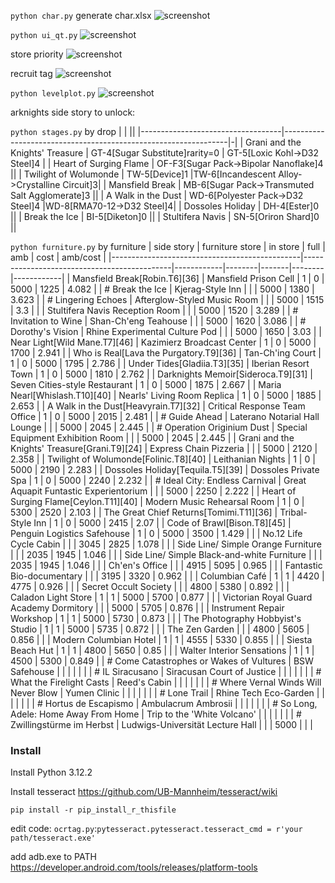 ```python char.py``` generate char.xlsx 
![screenshot](screenshot/charxlsx.png)

```python ui_qt.py```
![screenshot](screenshot/farm.png)

store priority
![screenshot](screenshot/event_store_priority.png)

recruit tag
![screenshot](screenshot/tag.png)

```python levelplot.py```
![screenshot](screenshot/levelplot.png)

arknights side story to unlock:

```python stages.py``` by drop 
|                                   |                                                                ||
|-----------------------------------|----------------------------------------------------------------|-|
| Grani and the Knights' Treasure | GT-4[Sugar Substitute]rarity=0            | GT-5[Loxic Kohl->D32 Steel]4 |
| Heart of Surging Flame          | OF-F3[Sugar Pack->Bipolar Nanoflake]4                        ||
| Twilight of Wolumonde           | TW-5[Device]1      |TW-6[Incandescent Alloy->Crystalline Circuit]3|
| Mansfield Break                 | MB-6[Sugar Pack->Transmuted Salt Agglomerate]3               ||
| A Walk in the Dust              | WD-6[Polyester Pack->D32 Steel]4       |WD-8[RMA70-12->D32 Steel]4|
| Dossoles Holiday                | DH-4[Ester]0                                                 ||
| Break the Ice                   | BI-5[Diketon]0                                               ||
| Stultifera Navis                | SN-5[Oriron Shard]0                                          ||

```python furniture.py``` by furniture
| side story                                    | furniture store                             | in store   | full   | amb   | cost   | amb/cost   |
|-----------------------------------------------|---------------------------------------------|------------|--------|-------|--------|------------|
| Mansfield Break[Robin.T6][36]                 | Mansfield Prison Cell                       | 1          | 0      | 5000  | 1225   | 4.082      |
| # Break the Ice                               | Kjerag-Style Inn                            |            |        | 5000  | 1380   | 3.623      |
| # Lingering Echoes                            | Afterglow-Styled Music Room                 |            |        | 5000  | 1515   | 3.3        |
|                                               | Stultifera Navis Reception Room             |            |        | 5000  | 1520   | 3.289      |
| # Invitation to Wine                          | Shan-Ch'eng Teahouse                        |            |        | 5000  | 1620   | 3.086      |
| # Dorothy's Vision                            | Rhine Experimental Culture Pod              |            |        | 5000  | 1650   | 3.03       |
| Near Light[Wild Mane.T7][46]                  | Kazimierz Broadcast Center                  | 1          | 0      | 5000  | 1700   | 2.941      |
| Who is Real[Lava the Purgatory.T9][36]        | Tan-Ch'ing Court                            | 1          | 0      | 5000  | 1795   | 2.786      |
| Under Tides[Gladiia.T3][35]                   | Iberian Resort Town                         | 1          | 0      | 5000  | 1810   | 2.762      |
| Darknights Memoir[Sideroca.T9][31]            | Seven Cities-style Restaurant               | 1          | 0      | 5000  | 1875   | 2.667      |
| Maria Nearl[Whislash.T10][40]                 | Nearls' Living Room Replica                 | 1          | 0      | 5000  | 1885   | 2.653      |
| A Walk in the Dust[Heavyrain.T7][32]          | Critical Response Team Office               | 1          | 0      | 5000  | 2015   | 2.481      |
| # Guide Ahead                                 | Laterano Notarial Hall Lounge               |            |        | 5000  | 2045   | 2.445      |
| # Operation Originium Dust                    | Special Equipment Exhibition Room           |            |        | 5000  | 2045   | 2.445      |
| Grani and the Knights' Treasure[Grani.T9][24] | Express Chain Pizzeria                      |            |        | 5000  | 2120   | 2.358      |
| Twilight of Wolumonde[Folinic.T8][40]         | Leithanian Nights                           | 1          | 0      | 5000  | 2190   | 2.283      |
| Dossoles Holiday[Tequila.T5][39]              | Dossoles Private Spa                        | 1          | 0      | 5000  | 2240   | 2.232      |
| # Ideal City: Endless Carnival                | Great Aquapit Funtastic Experientorium      |            |        | 5000  | 2250   | 2.222      |
| Heart of Surging Flame[Ceylon.T11][40]        | Modern Music Rehearsal Room                 | 1          | 0      | 5300  | 2520   | 2.103      |
| The Great Chief Returns[Tomimi.T11][36]       | Tribal-Style Inn                            | 1          | 0      | 5000  | 2415   | 2.07       |
| Code of Brawl[Bison.T8][45]                   | Penguin Logistics Safehouse                 | 1          | 0      | 5000  | 3500   | 1.429      |
|                                               | No.12 Life Cycle Cabin                      |            |        | 3045  | 2825   | 1.078      |
|                                               | Side Line/ Simple Orange Furniture          |            |        | 2035  | 1945   | 1.046      |
|                                               | Side Line/ Simple Black-and-white Furniture |            |        | 2035  | 1945   | 1.046      |
|                                               | Ch'en's Office                              |            |        | 4915  | 5095   | 0.965      |
|                                               | Fantastic Bio-documentary                   |            |        | 3195  | 3320   | 0.962      |
|                                               | Columbian Café                              | 1          | 1      | 4420  | 4775   | 0.926      |
|                                               | Secret Occult Society                       |            |        | 4800  | 5380   | 0.892      |
|                                               | Caladon Light Store                         | 1          | 1      | 5000  | 5700   | 0.877      |
|                                               | Victorian Royal Guard Academy Dormitory     |            |        | 5000  | 5705   | 0.876      |
|                                               | Instrument Repair Workshop                  | 1          | 1      | 5000  | 5730   | 0.873      |
|                                               | The Photography Hobbyist's Studio           | 1          | 1      | 5000  | 5735   | 0.872      |
|                                               | The Zen Garden                              |            |        | 4800  | 5605   | 0.856      |
|                                               | Modern Columbian Hotel                      | 1          | 1      | 4555  | 5330   | 0.855      |
|                                               | Siesta Beach Hut                            | 1          | 1      | 4800  | 5650   | 0.85       |
|                                               | Walter Interior Sensations                  | 1          | 1      | 4500  | 5300   | 0.849      |
| # Come Catastrophes or Wakes of Vultures      | BSW Safehouse                               |            |        |       |        |            |
| # IL Siracusano                               | Siracusan Court of Justice                  |            |        |       |        |            |
| # What the Firelight Casts                    | Reed's Cabin                                |            |        |       |        |            |
| # Where Vernal Winds Will Never Blow          | Yumen Clinic                                |            |        |       |        |            |
| # Lone Trail                                  | Rhine Tech Eco-Garden                       |            |        |       |        |            |
| # Hortus de Escapismo                         | Ambulacrum Ambrosii                         |            |        |       |        |            |
| # So Long, Adele: Home Away From Home         | Trip to the 'White Volcano'                 |            |        |       |        |            |
| # Zwillingstürme im Herbst                    | Ludwigs-Universität Lecture Hall            |            |        | 5000  |        |            |

### Install
Install Python 3.12.2

Install tesseract https://github.com/UB-Mannheim/tesseract/wiki

```pip install -r pip_install_r_thisfile```

edit code:   ```ocrtag.py```:```pytesseract.pytesseract.tesseract_cmd = r'your path/tesseract.exe'```

add adb.exe to PATH https://developer.android.com/tools/releases/platform-tools



